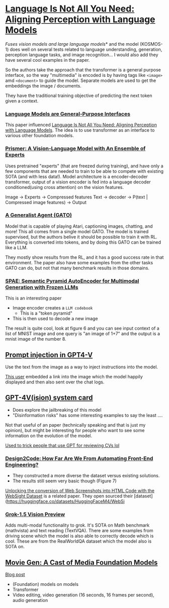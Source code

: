 # [Language Is Not All You Need: Aligning Perception with Language Models](https://arxiv.org/pdf/2302.14045.pdf)
*Fuses vision models and large language models** and the model (KOSMOS-1) does well on several tests related to language understanding, generation, perception language tasks, and image recognition… 
I would also add they have several cool examples in the paper.

So the authors take the approach that the transformer is a general purpose interface, so the way "multimedia" is encoded is by having tags like `<image>` amd `<document>` to guide the model. Separate models are used to get the embeddings the image / documents.

They have the traditional training objective of predicting the next token given a context. 


### [Language Models are General-Purpose Interfaces](https://arxiv.org/pdf/2206.06336.pdf)
This paper influenced [Language Is Not All You Need: Aligning Perception with Language Models](https://arxiv.org/pdf/2302.14045.pdf).
The idea is to use transformer as an interface to various other foundation models. 

### [Prismer: A Vision-Language Model with An Ensemble of Experts](https://arxiv.org/pdf/2303.02506.pdf)
Uses pretrained "experts" (that are freezed during training), and have only a few components that are needed to train to be able to compete with existing SOTA (and with less data!).
Model architecture is a encoder-decoder transformer, output of a vision encoder is fed into a language decoder conditioned(using cross attention) on the vision features.

Image -> Experts -> Compressed features
Text -> decoder -> P(text | Compressed image features) -> Output

### [A Generalist Agent (GATO)](https://arxiv.org/pdf/2205.06175.pdf)
Model that is capable of playing Atari, captioning images, chatting, and more! This all comes from a single model GATO. The model is trained supervised, but the authors belive it should be possible to train it with RL.
Everything is converted into tokens, and by doing this GATO can be trained like a LLM. 

They mostly show results from the RL, and it has a good success rate in that environment. The paper also have some examples from the other tasks GATO can do, but not that many benchmark results in those domains.

### [SPAE: Semantic Pyramid AutoEncoder for Multimodal Generation with Frozen LLMs](https://arxiv.org/pdf/2306.17842.pdf)
This is an interesting paper
- Image encoder creates a `LLM codebook`
  - This is a "token pyramid"
- This is then used to decode a new image

The result is quite cool, look at figure 6 and you can see input context of a list of MNIST image and one query is "an image of 1+7" and the output is a mnist image of the number 8.

## [Prompt injection in GPT4-V](https://twitter.com/simonw/status/1712976440969646543)
Use the text from the image as a way to inject instructions into the model.

[This user](https://twitter.com/wunderwuzzi23/status/1712996824364048444) embedded a link into the image which the model happily displayed and then also sent over the chat logs.

## [GPT-4V(ision) system card](https://cdn.openai.com/papers/GPTV_System_Card.pdf)
- Does explore the jailbreaking of this model
- "Disinformation risks" has some interesting examples to say the least ....

Not that useful of an paper (technically speaking and that is just my opinion), but might be interesting for people who want to see some information on the evolution of the model.

[Used to trick people that use GPT for reviewing CVs lol](https://twitter.com/d_feldman/status/1713019158474920321)

### [Design2Code: How Far Are We From Automating Front-End Engineering?](https://arxiv.org/pdf/2403.03163.pdf)
- They constructed a more diverse the dataset versus existing solutions.
- The results still seem very basic though (Figure 7)

[Unlocking the conversion of Web Screenshots into HTML Code with the WebSight Dataset](https://arxiv.org/pdf/2403.09029.pdf) is a related paper. They open sourced their [dataset](https://huggingface.co/datasets/HuggingFaceM4/WebSi

### [Grok-1.5 Vision Preview](https://x.ai/blog/grok-1.5v)
Adds multi-modal functionality to grok. It's SOTA on Math benchmark (mathvista) and text reading (TextVQA). 
There are some examples from driving scene which the model is also able to correctly decode which is cool. These are from the RealWorldQA dataset which the model also is SOTA on.

## [Movie Gen: A Cast of Media Foundation Models](https://ai.meta.com/static-resource/movie-gen-research-paper)
[Blog post](https://ai.meta.com/blog/movie-gen-media-foundation-models-generative-ai-video/)
- (Foundation) models on models 
- Transformer
- Video editing, video generation (16 seconds, 16 frames per second), audio generation
